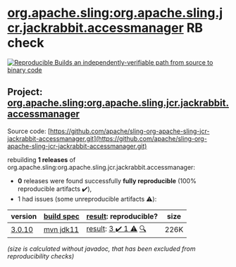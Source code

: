 [org.apache.sling:org.apache.sling.jcr.jackrabbit.accessmanager](https://search.maven.org/artifact/org.apache.sling/org.apache.sling.jcr.jackrabbit.accessmanager/) RB check
=======

[![Reproducible Builds](https://reproducible-builds.org/images/logos/rb.svg) an independently-verifiable path from source to binary code](https://reproducible-builds.org/)

## Project: [org.apache.sling:org.apache.sling.jcr.jackrabbit.accessmanager](https://search.maven.org/artifact/org.apache.sling/org.apache.sling.jcr.jackrabbit.accessmanager/)

Source code: [https://github.com/apache/sling-org-apache-sling-jcr-jackrabbit-accessmanager.git](https://github.com/apache/sling-org-apache-sling-jcr-jackrabbit-accessmanager.git)

rebuilding **1 releases** of org.apache.sling:org.apache.sling.jcr.jackrabbit.accessmanager:
- **0** releases were found successfully **fully reproducible** (100% reproducible artifacts :heavy_check_mark:),
- 1 had issues (some unreproducible artifacts :warning:):

| version | [build spec](/BUILDSPEC.md) | [result](https://reproducible-builds.org/docs/jvm/): reproducible? | size |
| -- | --------- | ------ | -- |
| [3.0.10](https://search.maven.org/artifact/org.apache.sling/org.apache.sling.jcr.jackrabbit.accessmanager/3.0.10/pom) | [mvn jdk11](org.apache.sling.jcr.jackrabbit.accessmanager-3.0.10.buildspec) | [result](org.apache.sling.jcr.jackrabbit.accessmanager-3.0.10.buildinfo): [3 :heavy_check_mark:  1 :warning:](org.apache.sling.jcr.jackrabbit.accessmanager-3.0.10.buildcompare) [:mag:](org.apache.sling.jcr.jackrabbit.accessmanager-3.0.10.diffoscope) | 226K |

<i>(size is calculated without javadoc, that has been excluded from reproducibility checks)</i>
